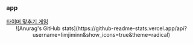  <h3>app</h3>
<a href="https://play.google.com/store/apps/details?id=com.game.android_test" >타이머 맞추기 게임</a>
<div align = 'center'>
![Anurag's GitHub stats](https://github-readme-stats.vercel.app/api?username=limjiminn&show_icons=true&theme=radical)
 
</div>
